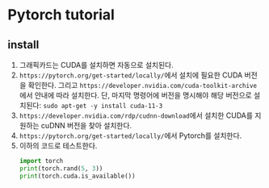 # Pytorch tutorial
## install
1. 그래픽카드는 CUDA를 설치하면 자동으로 설치된다.
2. `https://pytorch.org/get-started/locally/`에서 설치에 필요한 CUDA 버전을 확인한다. 그리고 `https://developer.nvidia.com/cuda-toolkit-archive`에서 안내에 따라 설치한다. 단, 마지막 명령어에 버전을 명시해야 해당 버전으로 설치된다: `sudo apt-get -y install cuda-11-3`
3. `https://developer.nvidia.com/rdp/cudnn-download`에서 설치한 CUDA를 지원하는 cuDNN 버전을 찾아 설치한다.
4. `https://pytorch.org/get-started/locally/`에서 Pytorch를 설치한다.
5. 이하의 코드로 테스트한다.
    ``` py
    import torch
    print(torch.rand(5, 3))
    print(torch.cuda.is_available())
    ```